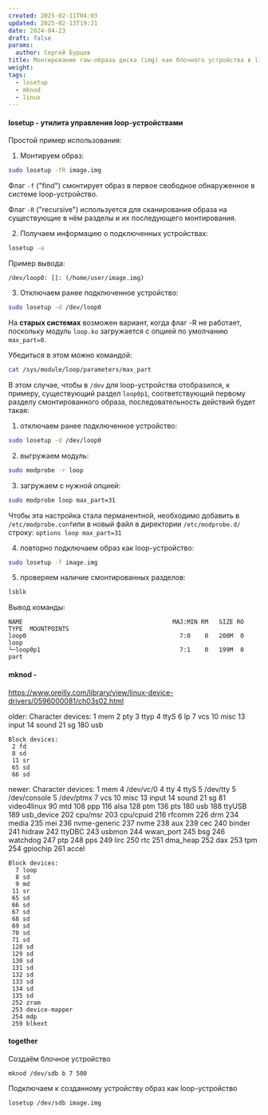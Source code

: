 ```yaml
---
created: 2025-02-11T04:03
updated: 2025-02-13T19:21
date: 2024-04-23
draft: false
params:
  author: Сергей Бурцев
title: Монтирование raw-образа диска (img) как блочного устройства в linux
weight: 
tags:
  - losetup
  - mknod
  - linux
---
```

#### losetup - утилита управления loop-устройствами

Простой пример использования:

1. Монтируем образ:
```bash
sudo losetup -fR image.img
```

Флаг `-f` ("find") смонтирует образ в первое свободное обнаруженное в системе loop-устройство.

Флаг `-R` ("recursive") используется для сканирования образа на существующие в нём разделы и их последующего монтирования.

2. Получаем информацию о подключенных устройствах:
``` bash
losetup -a
```

Пример вывода:
```
/dev/loop0: []: (/home/user/image.img)
```

3. Отключаем ранее подключенное устройство:
``` bash
sudo losetup -d /dev/loop0
```

На **старых системах** возможен вариант, когда флаг -R не работает, поскольку модуль `loop.ko` загружается с опцией по умолчанию `max_part=0`.

Убедиться в этом можно командой:
```bash
cat /sys/module/loop/parameters/max_part
```

В этом случае, чтобы в `/dev` для loop-устройства отобразился, к примеру, существующий раздел `loop0p1`, соответствующий первому разделу смонтированного образа, последовательность действий будет такая:

1. отключаем ранее подключенное устройство:
``` bash
sudo losetup -d /dev/loop0
```

2. выгружаем модуль:
``` bash
sudo modprobe -r loop
```

3. загружаем с нужной опцией:
``` bash
sudo modprobe loop max_part=31
```

Чтобы эта настройка стала перманентной, необходимо добавить в `/etc/modprobe.conf`или в новый файл в директории `/etc/modprobe.d/` строку: `options loop max_part=31`

4. повторно подключаем образ как loop-устройство:
``` bash
sudo losetup -f image.img
```

5. проверяем наличие смонтированных разделов:
```bash
lsblk
```

Вывод команды:
```
NAME                                          MAJ:MIN RM   SIZE RO TYPE  MOUNTPOINTS
loop0                                           7:0    0   200M  0 loop  
└─loop0p1                                       7:1    0   199M  0 part  
```
#### mknod - 

https://www.oreilly.com/library/view/linux-device-drivers/0596000081/ch03s02.html

older:
Character devices:
1 mem
2 pty
3 ttyp
4 ttyS
6 lp
7 vcs
10 misc
13 input
14 sound
21 sg
180 usb

    Block devices:
     2 fd
     8 sd
     11 sr
     65 sd
     66 sd

newer:
Character devices:
1 mem
4 /dev/vc/0
4 tty
4 ttyS
5 /dev/tty
5 /dev/console
5 /dev/ptmx
7 vcs
10 misc
13 input
14 sound
21 sg
81 video4linux
90 mtd
108 ppp
116 alsa
128 ptm
136 pts
180 usb
188 ttyUSB
189 usb_device
202 cpu/msr
203 cpu/cpuid
216 rfcomm
226 drm
234 media
235 mei
236 nvme-generic
237 nvme
238 aux
239 cec
240 binder
241 hidraw
242 ttyDBC
243 usbmon
244 wwan_port
245 bsg
246 watchdog
247 ptp
248 pps
249 lirc
250 rtc
251 dma_heap
252 dax
253 tpm
254 gpiochip
261 accel

    Block devices:
      7 loop
      8 sd
      9 md
     11 sr
     65 sd
     66 sd
     67 sd
     68 sd
     69 sd
     70 sd
     71 sd
     128 sd
     129 sd
     130 sd
     131 sd
     132 sd
     133 sd
     134 sd
     135 sd 
     252 zram
     253 device-mapper
     254 mdp
     259 blkext

#### together

Создаём блочное устройство

    mknod /dev/sdb b 7 500

Подключаем к созданному устройству образ как loop-устройство

    losetup /dev/sdb image.img
